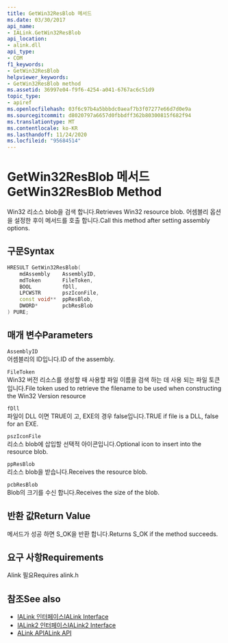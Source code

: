 ```yaml
---
title: GetWin32ResBlob 메서드
ms.date: 03/30/2017
api_name:
- IALink.GetWin32ResBlob
api_location:
- alink.dll
api_type:
- COM
f1_keywords:
- GetWin32ResBlob
helpviewer_keywords:
- GetWin32ResBlob method
ms.assetid: 36997e04-f9f6-4254-a041-6767ac6c51d9
topic_type:
- apiref
ms.openlocfilehash: 03f6c97b4a5bbbdc0aeaf7b3f07277e66d7d0e9a
ms.sourcegitcommit: d8020797a6657d0fbbdff362b80300815f682f94
ms.translationtype: MT
ms.contentlocale: ko-KR
ms.lasthandoff: 11/24/2020
ms.locfileid: "95684514"
---
```

# <a name="getwin32resblob-method"></a><span data-ttu-id="331ae-102">GetWin32ResBlob 메서드</span><span class="sxs-lookup"><span data-stu-id="331ae-102">GetWin32ResBlob Method</span></span>

<span data-ttu-id="331ae-103">Win32 리소스 blob을 검색 합니다.</span><span class="sxs-lookup"><span data-stu-id="331ae-103">Retrieves Win32 resource blob.</span></span> <span data-ttu-id="331ae-104">어셈블리 옵션을 설정한 후이 메서드를 호출 합니다.</span><span class="sxs-lookup"><span data-stu-id="331ae-104">Call this method after setting assembly options.</span></span>  
  
## <a name="syntax"></a><span data-ttu-id="331ae-105">구문</span><span class="sxs-lookup"><span data-stu-id="331ae-105">Syntax</span></span>  
  
```cpp  
HRESULT GetWin32ResBlob(  
    mdAssembly    AssemblyID,  
    mdToken       FileToken,  
    BOOL          fDll,  
    LPCWSTR       pszIconFile,  
    const void**  ppResBlob,  
    DWORD*        pcbResBlob  
) PURE;  
```  
  
## <a name="parameters"></a><span data-ttu-id="331ae-106">매개 변수</span><span class="sxs-lookup"><span data-stu-id="331ae-106">Parameters</span></span>  

 `AssemblyID`  
 <span data-ttu-id="331ae-107">어셈블리의 ID입니다.</span><span class="sxs-lookup"><span data-stu-id="331ae-107">ID of the assembly.</span></span>  
  
 `FileToken`  
 <span data-ttu-id="331ae-108">Win32 버전 리소스를 생성할 때 사용할 파일 이름을 검색 하는 데 사용 되는 파일 토큰입니다.</span><span class="sxs-lookup"><span data-stu-id="331ae-108">File token used to retrieve the filename to be used when constructing the Win32 Version resource</span></span>  
  
 `fDll`  
 <span data-ttu-id="331ae-109">파일이 DLL 이면 TRUE이 고, EXE의 경우 false입니다.</span><span class="sxs-lookup"><span data-stu-id="331ae-109">TRUE if file is a DLL, false for an EXE.</span></span>  
  
 `pszIconFile`  
 <span data-ttu-id="331ae-110">리소스 blob에 삽입할 선택적 아이콘입니다.</span><span class="sxs-lookup"><span data-stu-id="331ae-110">Optional icon to insert into the resource blob.</span></span>  
  
 `ppResBlob`  
 <span data-ttu-id="331ae-111">리소스 blob을 받습니다.</span><span class="sxs-lookup"><span data-stu-id="331ae-111">Receives the resource blob.</span></span>  
  
 `pcbResBlob`  
 <span data-ttu-id="331ae-112">Blob의 크기를 수신 합니다.</span><span class="sxs-lookup"><span data-stu-id="331ae-112">Receives the size of the blob.</span></span>  
  
## <a name="return-value"></a><span data-ttu-id="331ae-113">반환 값</span><span class="sxs-lookup"><span data-stu-id="331ae-113">Return Value</span></span>  

 <span data-ttu-id="331ae-114">메서드가 성공 하면 S_OK을 반환 합니다.</span><span class="sxs-lookup"><span data-stu-id="331ae-114">Returns S_OK if the method succeeds.</span></span>  
  
## <a name="requirements"></a><span data-ttu-id="331ae-115">요구 사항</span><span class="sxs-lookup"><span data-stu-id="331ae-115">Requirements</span></span>  

 <span data-ttu-id="331ae-116">Alink 필요</span><span class="sxs-lookup"><span data-stu-id="331ae-116">Requires alink.h</span></span>  
  
## <a name="see-also"></a><span data-ttu-id="331ae-117">참조</span><span class="sxs-lookup"><span data-stu-id="331ae-117">See also</span></span>

- [<span data-ttu-id="331ae-118">IALink 인터페이스</span><span class="sxs-lookup"><span data-stu-id="331ae-118">IALink Interface</span></span>](ialink-interface.md)
- [<span data-ttu-id="331ae-119">IALink2 인터페이스</span><span class="sxs-lookup"><span data-stu-id="331ae-119">IALink2 Interface</span></span>](ialink2-interface.md)
- [<span data-ttu-id="331ae-120">ALink API</span><span class="sxs-lookup"><span data-stu-id="331ae-120">ALink API</span></span>](index.md)
